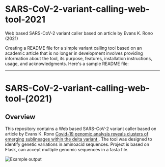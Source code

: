 # SARS-CoV-2-variant-calling-web-tool-2021
Web based SARS-CoV-2 variant caller based on article by Evans K. Rono (2021)

Creating a README file for a simple variant calling tool based on an academic article that is no longer in development involves providing information about the tool, its purpose, features, installation instructions, usage, and acknowledgments. Here's a sample README file:

---

# SARS-CoV-2-variant-calling-web-tool-(2021)

## Overview

This repository contains a Web based SARS-CoV-2 variant caller based on article by Evans K. Rono <a href="https://www.biorxiv.org/content/10.1101/2021.10.08.463334v2"> Covid-19 genomic analysis reveals clusters of emerging sublineages within the delta variant </a>. The tool was designed to identify genetic variations in aminoacid sequences. Project is based on Flask, can accept multiple genomic sequences in a fasta file.

![Example output](https://github.com/kolivusha/SARS-CoV-2-variant-calling-web-tool-2021-/blob/8da12dbeedbc3ec686d9bc3ef6bc1df047e29419/Screenshot.png)

